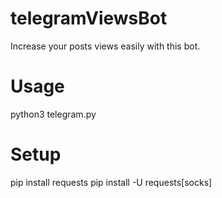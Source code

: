 # telegramViewsBot

Increase your posts views easily with this bot.

# Usage
python3 telegram.py

# Setup
pip install requests
pip install -U requests[socks]
